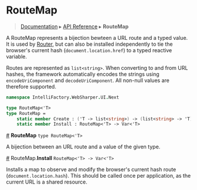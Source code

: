 # RouteMap
> [Documentation](../README.md) ▸ [API Reference](API.md) ▸ **RouteMap**

A RouteMap represents a bijection bewteen a URL route and a typed value.
It is used by [Router](Router.md), but can also be installed independently
to tie the browser's current hash (`document.location.href`) to a typed reactive
variable.

Routes are represented as `list<string>`.  When converting to and from URL hashes,
the framework automatically encodes the strings using `encodeUriComponent`
and `decodeUriComponent`.  All non-null values are therefore supported.

```fsharp
namespace IntelliFactory.WebSharper.UI.Next

type RouteMap<'T>
type RouteMap =
    static member Create : ('T -> list<string>) -> (list<string> -> 'T) -> RouteMap<'T>
    static member Install : RouteMap<'T> -> Var<'T>
```

<a href="#RouteMap" name="RouteMap">#</a> **RouteMap** `type RouteMap<'T>`

A bijection between an URL route and a value of the given type.

<a href="#Install" name="Install">#</a> RouteMap.**Install** `RouteMap<'T> -> Var<'T>`

Installs a map to observe and modify the browser's current hash route (`document.location.hash`).
This should be called once per application, as the current URL is a shared resource.

